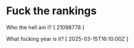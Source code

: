 # Fuck the rankings

Who the hell am I?
{ 21098778 }

What fucking year is it?
[ 2025-03-15T16:10:00Z ]
